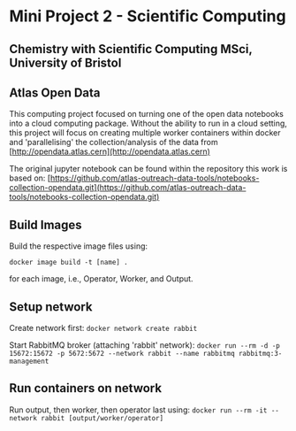 # Mini Project 2 - Scientific Computing
## Chemistry with Scientific Computing MSci, University of Bristol

## Atlas Open Data
This computing project focused on turning one of the open data notebooks into a cloud computing package. Without the ability to run in a cloud setting, this project will focus on creating multiple worker containers within docker and 'parallelising' the collection/analysis of the data from [http://opendata.atlas.cern](http://opendata.atlas.cern)

The original jupyter notebook can be found within the repository this work is based on:
[https://github.com/atlas-outreach-data-tools/notebooks-collection-opendata.git](https://github.com/atlas-outreach-data-tools/notebooks-collection-opendata.git)

## Build Images
Build the respective image files using:

`docker image build -t [name] .`

for each image, i.e., Operator, Worker, and Output.


## Setup network
Create network first: `docker network create rabbit`

Start RabbitMQ broker (attaching 'rabbit' network): `docker run --rm -d -p 15672:15672 -p 5672:5672 --network rabbit --name rabbitmq rabbitmq:3-management`


## Run containers on network
Run output, then worker, then operator last using:
`docker run --rm -it --network rabbit [output/worker/operator]`
